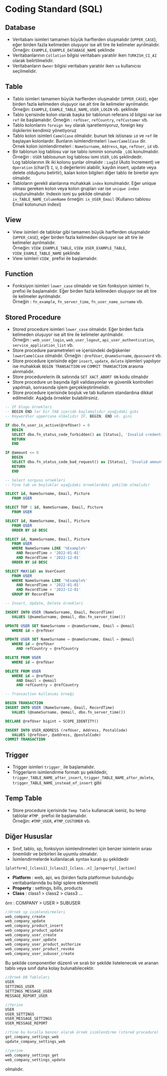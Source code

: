 # Coding Standard (SQL)

## Database

- Veritabanı isimleri tamamen büyük harflerden oluşmalıdır (`UPPER_CASE`), eğer birden fazla kelimeden oluşuyor ise alt tire ile kelimeler ayrılmalıdır.<br />
Örneğin: `EXAMPLE`, `EXAMPLE_DATABASE_NAME` şeklinde
- Veritabanlarının `Collation` bilgisi veritabanı yaratılır iken `TURKISH_CI_AI` olarak belirtilmelidir.
- Veritabanların `Owner` bilgisi veritabanı yaratılır iken `sa` kullanıcısı seçilmelidir.

## Table

- Tablo isimleri tamamen büyük harflerden oluşmalıdır (`UPPER_CASE`), eğer birden fazla kelimeden oluşuyor ise alt tire ile kelimeler ayrılmalıdır.<br />
Örneğin: `EXAMPLE`, `EXAMLE_TABLE_NAME`, `USER_LOGIN`  vb. şeklinde
- Tablo içerisinde kolon olarak başka bir tablonun referans id bilgisi var ise `ref` ile başlamalıdır. Örneğin : `refUser`, `refCountry`, `refCustomer` vb.
- Tablo kolonlarını `foreign key` olarak işaretlemiyoruz, foreign key ilişkilerini kendimiz yönetiyoruz
- Tablo kolon isimleri `CamelCase` olmalıdır. bunun tek istisnası `id` ve `ref` ile başlayan kolonlardır. Bunların isimlendirmeleri `lowerCamelCase` dir.<br />Örnek kolon isimlendirmeleri : `NameSurname`, `Address`, `Age`, `refUser`, `id` vb.
- Bir tablonun log tablosu var ise tablo isminin sonunda `_LOG` konulmalıdır. Örneğin : `USER` tablosunun log tablosu ismi `USER_LOG` şeklindedir.<br />
Log tablolarının ilk iki kolonu şunlar olmalıdır : `LogId` (Auto Increment) ve `Operation` (char(1) `I`, `U`, `D` değerlerini alabilir, kaydın insert, update veya delete olduğunu belirtir), kalan kolon bilgileri diğer tablo ile birerbir aynı olmalıdır.
- Tabloların gerekli alanlarına muhakkak `index` konulmalıdır. Eğer unique olması gereken kolon veya kolon grupları var ise `unique index` oluşturulmalıdır. Indexin ismi şu şekilde olmalıdır `ix_TABLE_NAME_ColumnName` örneğin: `ix_USER_Email` (Kullanıcı tablosu Email kolonunun indexi)

## View

- View isimleri de tablolar gibi tamamen büyük harflerden oluşmalıdır (`UPPER_CASE`), eğer birden fazla kelimeden oluşuyor ise alt tire ile kelimeler ayrılmalıdır.<br />
Örneğin: `VIEW_EXAMPLE_TABLE`, `VIEW_USER_EXAMPLE_TABLE`, `VIEW_EXAMLE_TABLE_NAME` şeklinde
- View isimleri `VIEW_` prefixi ile başlamalıdır.

## Function

- Fonksiyon isimleri `lower_case` olmalıdır ve tüm fonksiyon isimleri `fn_` prefixi ile başlamalıdır. Eğer birden fazla kelimeden oluşuyor ise alt tire ile kelimeler ayrılmalıdır.<br />Örneğin : `fn_example`, `fn_server_time`, `fn_user_name_surname` vb.

## Stored Procedure

- Stored procedure isimleri `lower_case` olmalıdır. Eğer birden fazla kelimeden oluşuyor ise alt tire ile kelimeler ayrılmalıdır.<br />
Örneğin : `web_user_login`, `web_user_logout`, `api_user_authentication`, `service_application_list` vb.
- Store procedure parametreleri ve içerisindeki değişkenler `lowerCamelCase` olmalıdır. Örneğin : `@refUser`, `@nameSurname`, `@password` vb.
- Store procedure içerisinde eğer `insert`, `update`, `delete` işlemleri yapılıyor ise muhakkak `BEGIN TRANSACTION` ve `COMMIT TRANSACTION` arasına alınmalıdır.
- Store procedurelerin ilk satırında `SET XACT_ABORT ON` kodu olmalıdır
- Store procedure un başında ilgili validasyonlar ve güvenlik kontrolleri yapılmalı, sonrasında işlem gerçekleştirilmelidir.
- Store procedure içerisinde boşluk ve tab kullanım standardına dikkat edilmelidir. Aşağıda örnekler bulabilirsiniz.

```sql
-- IF blogu örnekleri
-- BEGIN END ler bir TAB içeride başlamalıdır aşağıdaki gibi
-- Keywordler uppercase olmalıdır IF, BEGIN, END vb. gini

IF dbo.fn_user_is_active(@refUser) = 0
   BEGIN
   SELECT dbo.fn_status_code_forbidden() as [Status], 'Invalid credentials' as [Description]
   RETURN
   END

IF @amount <= 0
   BEGIN
   SELECT dbo.fn_status_code_bad_request() as [Status], 'Invalid amount' as [Description]
   RETURN
   END
```

```sql
-- Select sorgusu ornekleri
-- Yine tab ve boşluklar aşağıdaki örneklerdeki şekilde olmalıdır

SELECT id, NameSurname, Email, Picture
   FROM USER

SELECT TOP 1 id, NameSurname, Email, Picture
   FROM USER

SELECT id, NameSurname, Email, Picture
   FROM USER
   ORDER BY id DESC

SELECT id, NameSurname, Email, Picture
   FROM USER
   WHERE NameSurname LIKE '%Example%'
     AND RecordTime > '2022-01-01'
     AND RecordTime < '2022-12-01'
   ORDER BY id DESC

SELECT MAX(id) as UserCount
   FROM USER
   WHERE NameSurname LIKE '%Example%'
     AND RecordTime > '2022-01-01'
     AND RecordTime < '2022-12-01'
   GROUP BY RecordTime
```

```sql
-- Insert, Update, Delete örnekleri

INSERT INTO USER (NameSurname, Email, RecordTime)
   VALUES (@nameSurname, @email, dbo.fn_server_time())

UPDATE USER SET NameSurname = @nameSurname, Email = @email
   WHERE id = @refUser

UPDATE USER SET NameSurname = @nameSurname, Email = @email
   WHERE id = @refUser
     AND refCountry = @refCountry

DELETE FROM USER
   WHERE id = @refUser

DELETE FROM USER 
   WHERE id = @refUser
     AND Email = @email
     AND refCountry = @refCountry
```

```sql
-- Transaction kullanımı örneği

BEGIN TRANSACTION
INSERT INTO USER (NameSurname, Email, RecordTime)
   VALUES (@nameSurname, @email, dbo.fn_server_time())

DECLARE @refUser bigint = SCOPE_IDENTITY()

INSERT INTO USER_ADDRESS (refUser, Address, PostalCode)
   VALUES (@refUser, @address, @postalCode)
COMMIT TRANSACTION
```

## Trigger

- Trigger isimleri `trigger_` ile başlamalıdır.
- Triggerların isimlendirme formatı şu şekildedir, `trigger_TABLE_NAME_after_insert`, `trigger_TABLE_NAME_after_delete`, `trigger_TABLE_NAME_instead_of_insert` gibi

## Temp Table

- Store procedure içerisinde `Temp Table` kullanacak iseniz, bu temp tablolar `#TMP_` prefixi ile başlamalıdır.<br />
Örneğin: `#TMP_USER`, `#TMP_CUSTOMER` vb.

## Diğer Hususlar

- Sınıf, tablo, sp, fonksiyon isimlendirmeleri için benzer isimlerin sırası önemlidir ve birbirleri ile uyumlu olmalıdır.
- İsimlendirmelerde kullanılacak syntax kuralı şu şekildedir 

`[platform]_[class1]_[class2]_[class..n]_[property]_[action]`

* **Platform** : web, api, ws (birden fazla platformun bulunduğu veritabanlarında bu bilgi splere eklenmeli)
* **Property** : settings, bills, products
* **Class** : class1 > class2 > class3 …

örn : COMPANY > USER > SUBUSER

```cs
//Örnek sp isimlendirmeleri
web_company_create
web_company_update
web_company_product_insert
web_company_product_update
web_company_user_create
web_company_user_update
web_company_user_product_authorize
web_company_user_product_revoke
web_company_user_subuser_create
```

Bu şekilde componentler düzenli ve sıralı bir şekilde listelenecek ve aranan tablo veya sınıf daha kolay bulunabilecektir.

```cs
//Örnek DB Tabloları
USER
SETTINGS_USER
SETTINGS_MESSAGE_USER
MESSAGE_REPORT_USER
```

```cs
//Yerine
USER
USER_SETTINGS
USER_MESSAGE_SETTINGS
USER_MESSAGE_REPORT
```

```cs
//Yine bu kuralla benzer olarak örnek isimlendirme (stored procedure) 
get_company_settings_web
update_company_settings_web
```

```cs
//yerine
web_company_settings_get
web_company_settings_update    
```

olmalıdır.
